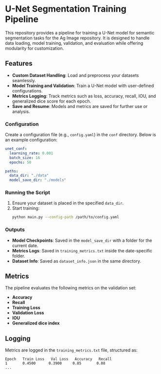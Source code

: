 # U-Net Segmentation Training Pipeline

This repository provides a pipeline for training a U-Net model for semantic segmentation tasks for the Ag Image repository. It is designed to handle data loading, model training, validation, and evaluation while offering modularity for customization.

## Features

- **Custom Dataset Handling**: Load and preprocess your datasets seamlessly.
- **Model Training and Validation**: Train a U-Net model with user-defined configurations.
- **Metrics Logging**: Track metrics such as loss, accuracy, recall, IOU, and generalized dice score for each epoch.
- **Save and Resume**: Models and metrics are saved for further use or analysis.

### Configuration

Create a configuration file (e.g., `config.yaml`) in the `conf` directory. Below is an example configuration:

```yaml
unet_conf:
  learning_rate: 0.001
  batch_size: 16
  epochs: 50

paths:
  data_dir: "./data"
  model_save_dir: "./models"
```

### Running the Script

1. Ensure your dataset is placed in the specified `data_dir`.
2. Start training:
   ```bash
   python main.py --config-path /path/to/config.yaml
   ```

### Outputs

- **Model Checkpoints**: Saved in the `model_save_dir` with a folder for the current date.
- **Metrics Logs**: Saved in `training_metrics.txt` inside the date-specific folder.
- **Dataset Info**: Saved as `dataset_info.json` in the same directory.


## Metrics

The pipeline evaluates the following metrics on the validation set:
- **Accuracy**
- **Recall**
- **Training Loss**
- **Validation Loss**
- **IOU**
- **Generalized dice index**

## Logging

Metrics are logged in the `training_metrics.txt` file, structured as:

```
Epoch   Train Loss   Val Loss   Accuracy   Recall
1       0.4500      0.3900     0.85       0.88
...
```
